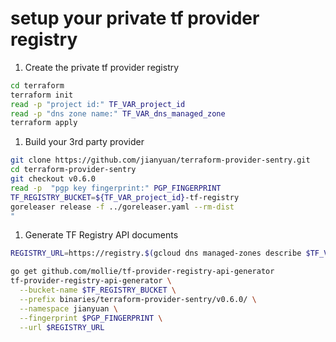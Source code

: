 setup your private tf provider registry
=======================================

1. Create the private tf provider registry
```sh
cd terraform
terraform init
read -p "project id:" TF_VAR_project_id
read -p "dns zone name:" TF_VAR_dns_managed_zone
terraform apply
```

1. Build your 3rd party provider

```sh
git clone https://github.com/jianyuan/terraform-provider-sentry.git
cd terraform-provider-sentry
git checkout v0.6.0
read -p  "pgp key fingerprint:" PGP_FINGERPRINT
TF_REGISTRY_BUCKET=${TF_VAR_project_id}-tf-registry
goreleaser release -f ../goreleaser.yaml --rm-dist
"
```

1. Generate TF Registry API documents

```sh
REGISTRY_URL=https://registry.$(gcloud dns managed-zones describe $TF_VAR_dns_managed_zone) --format 'value(dns_name)'

go get github.com/mollie/tf-provider-registry-api-generator
tf-provider-registry-api-generator \
  --bucket-name $TF_REGISTRY_BUCKET \
  --prefix binaries/terraform-provider-sentry/v0.6.0/ \
  --namespace jianyuan \
  --fingerprint $PGP_FINGERPRINT \
  --url $REGISTRY_URL
```
